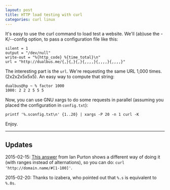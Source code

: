 ```yaml
---
layout: post
title: HTTP load testing with curl
categories: curl linux
---
```


It's easy to use the curl command to load test a website. We'll (ab)use the
-K/--config option, to pass a configuration file like this:

    silent = 1
    output = "/dev/null"
    write-out = "%{http_code} %{time_total}\n"
    url = "http://dualbus.me/{,}{,}{,}{,,,,}{,,,,}{,,,,}"

The interesting part is the `url`. We're requesting the same URL 1,000 times.
(2x2x2x5x5x5). An easy way to compute that string:

    dualbus@hp ~ % factor 1000
    1000: 2 2 2 5 5 5

Now, you can use GNU xargs to do some requests in parallel (assuming you placed
the configuration in `config.txt`):

    printf '%.sconfig.txt\n' {1..20} | xargs -P 20 -n 1 curl -K

Enjoy.

* * *

## Updates

2015-02-15: [This answer](http://serverfault.com/a/358464) from Ian Purton
shows a different way of doing it (with ranges instead of alternations), so you
can do: `curl 'http://domain.name/#[1-100]'`.

2015-02-20: Thanks to izabera, who pointed out that `%.s` is equivalent to
`%.0s`.
